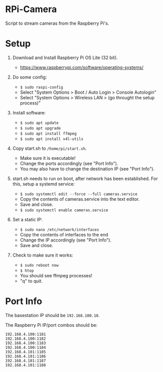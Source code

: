 # RPi-Camera

Script to stream cameras from the Raspberry Pi's.

# Setup

1. Download and Install Raspberry Pi OS Lite (32 bit).

   - https://www.raspberrypi.com/software/operating-systems/

2. Do some config:

   - `$ sudo raspi-config`
   - Select "System Options > Boot / Auto Login > Console Autologin"
   - Select "System Options > Wireless LAN > (go throught the setup process)"

3. Install software:

   - `$ sudo apt update`
   - `$ sudo apt upgrade`
   - `$ sudo apt install ffmpeg`
   - `$ sudo apt install v4l-utils`

4. Copy start.sh to `/home/pi/start.sh`.

   - Make sure it is executable!
   - Change the ports accordingly (see "Port Info").
   - You may also have to change the destination IP (see "Port Info").

5. start.sh needs to run on boot, after network has been established. For this, setup a systemd service:

   - `$ sudo systemctl edit --force --full cameras.service`
   - Copy the contents of cameras.service into the text editor.
   - Save and close.
   - `$ sudo systemctl enable cameras.service`

6. Set a static IP:

   - `$ sudo nano /etc/network/interfaces`
   - Copy the contents of interfaces to the end
   - Change the IP accordingly (see "Port Info").
   - Save and close.

7. Check to make sure it works:

   - `$ sudo reboot now`
   - `$ htop`
   - You should see ffmpeg processes!
   - "q" to quit.

# Port Info

The basestation IP should be `192.168.100.10`.

The Raspberry Pi IP/port combos should be:
```
192.168.4.100:1181
192.168.4.100:1182
192.168.4.100:1183
192.168.4.100:1184
192.168.4.101:1185
192.168.4.101:1186
192.168.4.101:1187
192.168.4.101:1188
```
